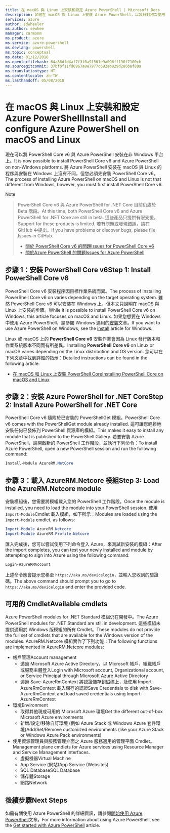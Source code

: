 ```yaml
---
title: 在 macOS 與 Linux 上安裝和設定 Azure PowerShell | Microsoft Docs
description: 如何在 macOS 與 Linux 上安裝 Azure PowerShell，以及針對初次使用來進行設定。
services: azure
author: sdwheeler
ms.author: sewhee
manager: carmonm
ms.product: azure
ms.service: azure-powershell
ms.devlang: powershell
ms.topic: conceptual
ms.date: 01/12/2018
ms.openlocfilehash: 64a86dfd4af7f3f0a91501e9a096ff190f7100cb
ms.sourcegitcommit: 37bfbf11fd0967a8e7977c692ab829d286baf88a
ms.translationtype: HT
ms.contentlocale: zh-TW
ms.lasthandoff: 05/08/2018
---
```

# <a name="install-and-configure-azure-powershell-on-macos-and-linux"></a><span data-ttu-id="a4f77-103">在 macOS 與 Linux 上安裝和設定 Azure PowerShell</span><span class="sxs-lookup"><span data-stu-id="a4f77-103">Install and configure Azure PowerShell on macOS and Linux</span></span>

<span data-ttu-id="a4f77-104">現在可以將 PowerShell Core v6 與 Azure PowerShell 安裝在非 Windows 平台上。</span><span class="sxs-lookup"><span data-stu-id="a4f77-104">It is now possible to install PowerShell Core v6 and Azure PowerShell on non-Windows platforms.</span></span>
<span data-ttu-id="a4f77-105">將 Azure PowerShell 安裝在 macOS 與 Linux 的程序與安裝在 Windows 上沒有不同，但您必須先安裝 PowerShell Core v6。</span><span class="sxs-lookup"><span data-stu-id="a4f77-105">The process of installing Azure PowerShell on macOS and Linux is not that different from Windows, however, you must first install PowerShell Core v6.</span></span>

> [!NOTE]

> <span data-ttu-id="a4f77-106">PowerShell Core v6 與 Azure PowerShell for .NET Core 目前仍處於 Beta 階段。</span><span class="sxs-lookup"><span data-stu-id="a4f77-106">At this time, both PowerShell Core v6 and Azure PowerShell for .NET Core are still in beta.</span></span>
> <span data-ttu-id="a4f77-107">這些產品只提供有限支援。</span><span class="sxs-lookup"><span data-stu-id="a4f77-107">Support for these products is limited.</span></span> <span data-ttu-id="a4f77-108">若有問題或發現錯誤，請在 GitHub 中提出。</span><span class="sxs-lookup"><span data-stu-id="a4f77-108">If you have problems or discover bugs, please file Issues in GitHub.</span></span>
>
> * [<span data-ttu-id="a4f77-109">關於 PowerShell Core v6 的問題</span><span class="sxs-lookup"><span data-stu-id="a4f77-109">Issues for PowerShell Core v6</span></span>](https://github.com/PowerShell/PowerShell/issues)
> * [<span data-ttu-id="a4f77-110">關於Azure PowerShell 的問題</span><span class="sxs-lookup"><span data-stu-id="a4f77-110">Issues for Azure PowerShell</span></span>](https://github.com/azure/azure-docs-powershell/issues)

## <a name="step-1-install-powershell-core-v6"></a><span data-ttu-id="a4f77-111">步驟 1：安裝 PowerShell Core v6</span><span class="sxs-lookup"><span data-stu-id="a4f77-111">Step 1: Install PowerShell Core v6</span></span>

<span data-ttu-id="a4f77-112">PowerShell Core v6 安裝程序因目標作業系統而異。</span><span class="sxs-lookup"><span data-stu-id="a4f77-112">The process of installing PowerShell Core v6 on varies depending on the target operating system.</span></span>
<span data-ttu-id="a4f77-113">雖然 PowerShell Core v6 可以安裝在 Windows 上，但本文只說明在 macOS 與 Linux 上安裝的步驟。</span><span class="sxs-lookup"><span data-stu-id="a4f77-113">While it is possible to install PowerShell Core v6 on Windows, this article focuses on macOS and Linux.</span></span> <span data-ttu-id="a4f77-114">如果您想要在 Windows 中使用 Azure PowerShell，請參閱 Windows 適用的[安裝](./install-azurerm-ps.md)文章。</span><span class="sxs-lookup"><span data-stu-id="a4f77-114">If you want to use Azure PowerShell on Windows, see the [install](./install-azurerm-ps.md) article for Windows.</span></span>

<span data-ttu-id="a4f77-115">Linux 或 macOS 上的 **PowerShell Core v6** 安裝作業會因為 Linux 發行版本和作業系統版本不同而有所差異。</span><span class="sxs-lookup"><span data-stu-id="a4f77-115">Installing **PowerShell Core v6** on Linux or macOS varies depending on the Linux distribution and OS version.</span></span>
<span data-ttu-id="a4f77-116">您可以在下列文章中找到詳細的指示：</span><span class="sxs-lookup"><span data-stu-id="a4f77-116">Detailed instructions can be found in the following article:</span></span>

- [<span data-ttu-id="a4f77-117">在 macOS 和 Linux 上安裝 PowerShell Core</span><span class="sxs-lookup"><span data-stu-id="a4f77-117">Installing PowerShell Core on macOS and Linux</span></span>](/powershell/scripting/setup/installing-powershell-core-on-macos-and-linux)

## <a name="step-2-install-azure-powershell-for-net-core"></a><span data-ttu-id="a4f77-118">步驟 2：安裝 Azure PowerShell for .NET Core</span><span class="sxs-lookup"><span data-stu-id="a4f77-118">Step 2: Install Azure PowerShell for .NET Core</span></span>

<span data-ttu-id="a4f77-119">PowerShell Core v6 隨附於已安裝的 PowerShellGet 模組。</span><span class="sxs-lookup"><span data-stu-id="a4f77-119">PowerShell Core v6 comes with the PowerShellGet module already installed.</span></span> <span data-ttu-id="a4f77-120">這可讓您輕鬆地安裝任何已發佈到 PowerShell 資源庫的模組。</span><span class="sxs-lookup"><span data-stu-id="a4f77-120">This makes it easy to install any module that is published to the PowerShell Gallery.</span></span> <span data-ttu-id="a4f77-121">若要安裝 Azure PowerShell，請開啟新的 PowerShell 工作階段，並執行下列命令：</span><span class="sxs-lookup"><span data-stu-id="a4f77-121">To install Azure PowerShell, open a new PowerShell session and run the following command:</span></span>

```powershell
Install-Module AzureRM.NetCore
```

## <a name="step-3-load-the-azurermnetcore-module"></a><span data-ttu-id="a4f77-122">步驟 3：載入 AzureRM.Netcore 模組</span><span class="sxs-lookup"><span data-stu-id="a4f77-122">Step 3: Load the AzureRM.Netcore module</span></span>

<span data-ttu-id="a4f77-123">安裝模組後，您需要將模組載入您的 PowerShell 工作階段。</span><span class="sxs-lookup"><span data-stu-id="a4f77-123">Once the module is installed, you need to load the module into your PowerShell session.</span></span> <span data-ttu-id="a4f77-124">使用 `Import-Module`Cmdlet 載入模組，如下所示︰</span><span class="sxs-lookup"><span data-stu-id="a4f77-124">Modules are loaded using the `Import-Module` cmdlet, as follows:</span></span>

```powershell
Import-Module AzureRM.Netcore
Import-Module AzureRM.Profile.Netcore
```

<span data-ttu-id="a4f77-125">匯入完成後，您可以嘗試使用下列命令登入 Azure，來測試新安裝的模組：</span><span class="sxs-lookup"><span data-stu-id="a4f77-125">After the import completes, you can test your newly installed and module by attempting to sign into Azure using the following command:</span></span>

```powershell
Login-AzureRMAccount
```

<span data-ttu-id="a4f77-126">上述命令應會提示您移至 `https://aka.ms/devicelogin`，並輸入您收到的驗證碼。</span><span class="sxs-lookup"><span data-stu-id="a4f77-126">The above command should prompt you to go to `https://aka.ms/devicelogin` and enter the provided code.</span></span>

## <a name="available-cmdlets"></a><span data-ttu-id="a4f77-127">可用的 Cmdlet</span><span class="sxs-lookup"><span data-stu-id="a4f77-127">Available cmdlets</span></span>

<span data-ttu-id="a4f77-128">Azure PowerShell modules for .NET Standard 模組仍在開發中。</span><span class="sxs-lookup"><span data-stu-id="a4f77-128">The Azure PowerShell modules for .NET Standard are still in development.</span></span> <span data-ttu-id="a4f77-129">這些模組未提供適用於 Windows 版模組的所有 Cmdlet。</span><span class="sxs-lookup"><span data-stu-id="a4f77-129">These modules do not provide the full set of cmdlets that are available for the Windows version of the modules.</span></span> <span data-ttu-id="a4f77-130">AzureRM.Netcore 模組實作了下列功能：</span><span class="sxs-lookup"><span data-stu-id="a4f77-130">The following functions are implemented in AzureRM.Netcore modules:</span></span>

* <span data-ttu-id="a4f77-131">帳戶管理</span><span class="sxs-lookup"><span data-stu-id="a4f77-131">Account management</span></span>
  - <span data-ttu-id="a4f77-132">透過 Microsoft Azure Active Directory，以 Microsoft 帳戶、組織帳戶或服務主體登入</span><span class="sxs-lookup"><span data-stu-id="a4f77-132">Login with Microsoft account, Organizational account, or Service Principal through Microsoft Azure Active Directory</span></span>
  - <span data-ttu-id="a4f77-133">透過 Save-AzureRmContext 將認證儲存到磁碟上，及使用 Import-AzureRmContext 載入儲存的認證</span><span class="sxs-lookup"><span data-stu-id="a4f77-133">Save Credentials to disk with Save-AzureRmContext and load saved credentials using Import-AzureRmContext</span></span>
* <span data-ttu-id="a4f77-134">環境</span><span class="sxs-lookup"><span data-stu-id="a4f77-134">Environment</span></span>
  - <span data-ttu-id="a4f77-135">取得其他現成可用的 Microsoft Azure 環境</span><span class="sxs-lookup"><span data-stu-id="a4f77-135">Get the different out-of-box Microsoft Azure environments</span></span>
  - <span data-ttu-id="a4f77-136">新增/設定/移除自訂環境 (例如 Azure Stack 或 Windows Azure 套件環境)</span><span class="sxs-lookup"><span data-stu-id="a4f77-136">Add/Set/Remove customized environments (like your Azure Stack or Windows Azure Pack environments)</span></span>
* <span data-ttu-id="a4f77-137">使用資源管理員與服務管理介面之 Azure 服務適用的管理平面 Cmdlet。</span><span class="sxs-lookup"><span data-stu-id="a4f77-137">Management plane cmdlets for Azure services using Resource Manager and Service Management interfaces.</span></span>
  - <span data-ttu-id="a4f77-138">虛擬機器</span><span class="sxs-lookup"><span data-stu-id="a4f77-138">Virtual Machine</span></span>
  - <span data-ttu-id="a4f77-139">App Service (網站)</span><span class="sxs-lookup"><span data-stu-id="a4f77-139">App Service (Websites)</span></span>
  - <span data-ttu-id="a4f77-140">SQL Database</span><span class="sxs-lookup"><span data-stu-id="a4f77-140">SQL Database</span></span>
  - <span data-ttu-id="a4f77-141">儲存體</span><span class="sxs-lookup"><span data-stu-id="a4f77-141">Storage</span></span>
  - <span data-ttu-id="a4f77-142">網路</span><span class="sxs-lookup"><span data-stu-id="a4f77-142">Network</span></span>

## <a name="next-steps"></a><span data-ttu-id="a4f77-143">後續步驟</span><span class="sxs-lookup"><span data-stu-id="a4f77-143">Next Steps</span></span>

<span data-ttu-id="a4f77-144">如需有關使用 Azure PowerShell 的詳細資訊，請參閱[開始使用 Azure PowerShell](get-started-azureps.md)文章。</span><span class="sxs-lookup"><span data-stu-id="a4f77-144">For more information about using Azure PowerShell, see the [Get started with Azure PowerShell](get-started-azureps.md) article.</span></span>
